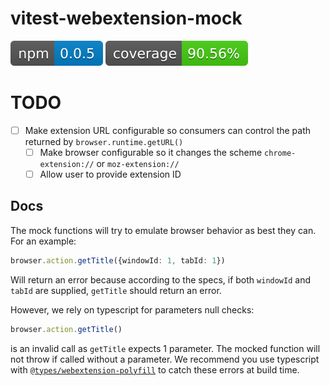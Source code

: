 # vitest-webextension-mock
![npm version](./public/npm-badge.svg)
![Code coverage](./public/codecov-badge.svg)


# TODO

- [ ] Make extension URL configurable so consumers can control the path returned by `browser.runtime.getURL()`
  - [ ] Make browser configurable so it changes the scheme `chrome-extension://` or `moz-extension://`
  - [ ] Allow user to provide extension ID

## Docs

The mock functions will try to emulate browser behavior as best they can.
For an example:

```ts
browser.action.getTitle({windowId: 1, tabId: 1}) 
```

Will return an error because according to the specs, if both `windowId` and `tabId` are supplied, `getTitle` should return an error.

However, we rely on typescript for parameters null checks:

```ts
browser.action.getTitle()
```

is an invalid call as `getTitle` expects 1 parameter. The mocked function will not throw if called without a parameter. We recommend you use typescript with [`@types/webextension-polyfill`](https://www.npmjs.com/package/@types/webextension-polyfill) to catch these errors at build time.
